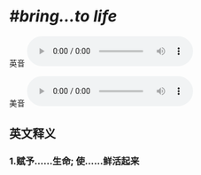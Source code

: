 # ***\#bring…to life*** 
英音
<audio src="./media/bring…to life1_AAC.aac" controls="controls"></audio>

美音
<audio src="./media/bring…to life2_AAC.aac" controls="controls"></audio>



  

英文释义
---
### 1.**赋予……生命; 使……鲜活起来**  


